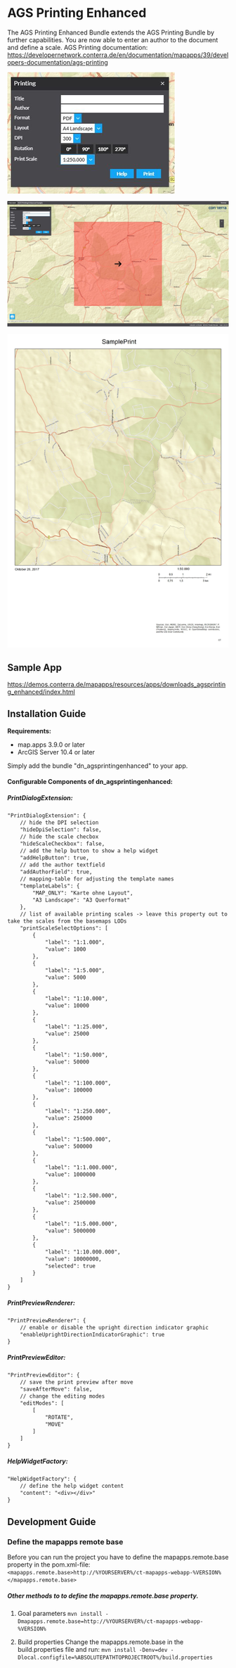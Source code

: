 # AGS Printing Enhanced
The AGS Printing Enhanced Bundle extends the AGS Printing Bundle by further capabilities. You are now able to enter an author to the document and define a scale.
AGS Printing documentation: https://developernetwork.conterra.de/en/documentation/mapapps/39/developers-documentation/ags-printing

![alt text](https://github.com/conterra/mapapps-agsprinting-enhanced/blob/master/printDialog.JPG)


![alt text](https://github.com/conterra/mapapps-agsprinting-enhanced/blob/master/SamplePrinting.JPG)


![alt text](https://github.com/conterra/mapapps-agsprinting-enhanced/blob/master/samplePrint.jpg?s=200)


Sample App
------------------
https://demos.conterra.de/mapapps/resources/apps/downloads_agsprinting_enhanced/index.html

Installation Guide
------------------
**Requirements:**
- map.apps 3.9.0 or later
- ArcGIS Server 10.4 or later

Simply add the bundle "dn_agsprintingenhanced" to your app.

#### Configurable Components of dn_agsprintingenhanced:

##### PrintDialogExtension:
```
"PrintDialogExtension": {
    // hide the DPI selection
    "hideDpiSelection": false,
    // hide the scale checbox
    "hideScaleCheckbox": false,
    // add the help button to show a help widget
    "addHelpButton": true,
    // add the author textfield
    "addAuthorField": true,
    // mapping-table for adjusting the template names
    "templateLabels": {
        "MAP_ONLY": "Karte ohne Layout",
        "A3 Landscape": "A3 Querformat"
    },
    // list of available printing scales -> leave this property out to take the scales from the basemaps LODs
    "printScaleSelectOptions": [
        {
            "label": "1:1.000",
            "value": 1000
        },
        {
            "label": "1:5.000",
            "value": 5000
        },
        {
            "label": "1:10.000",
            "value": 10000
        },
        {
            "label": "1:25.000",
            "value": 25000
        },
        {
            "label": "1:50.000",
            "value": 50000
        },
        {
            "label": "1:100.000",
            "value": 100000
        },
        {
            "label": "1:250.000",
            "value": 250000
        },
        {
            "label": "1:500.000",
            "value": 500000
        },
        {
            "label": "1:1.000.000",
            "value": 1000000
        },
        {
            "label": "1:2.500.000",
            "value": 2500000
        },
        {
            "label": "1:5.000.000",
            "value": 5000000
        },
        {
            "label": "1:10.000.000",
            "value": 10000000,
            "selected": true
        }
    ]
}
```

##### PrintPreviewRenderer:
```
"PrintPreviewRenderer": {
    // enable or disable the upright direction indicator graphic
    "enableUprightDirectionIndicatorGraphic": true
}
```

##### PrintPreviewEditor:
```
"PrintPreviewEditor": {
    // save the print preview after move
    "saveAfterMove": false,
    // change the editing modes
    "editModes": [
        [
            "ROTATE",
            "MOVE"
        ]
    ]
}
```

##### HelpWidgetFactory:
```
"HelpWidgetFactory": {
    // define the help widget content
    "content": "<div></div>"
}
```

Development Guide
------------------
### Define the mapapps remote base
Before you can run the project you have to define the mapapps.remote.base property in the pom.xml-file:
`<mapapps.remote.base>http://%YOURSERVER%/ct-mapapps-webapp-%VERSION%</mapapps.remote.base>`

##### Other methods to to define the mapapps.remote.base property.
1. Goal parameters
`mvn install -Dmapapps.remote.base=http://%YOURSERVER%/ct-mapapps-webapp-%VERSION%`

2. Build properties
Change the mapapps.remote.base in the build.properties file and run:
`mvn install -Denv=dev -Dlocal.configfile=%ABSOLUTEPATHTOPROJECTROOT%/build.properties`
